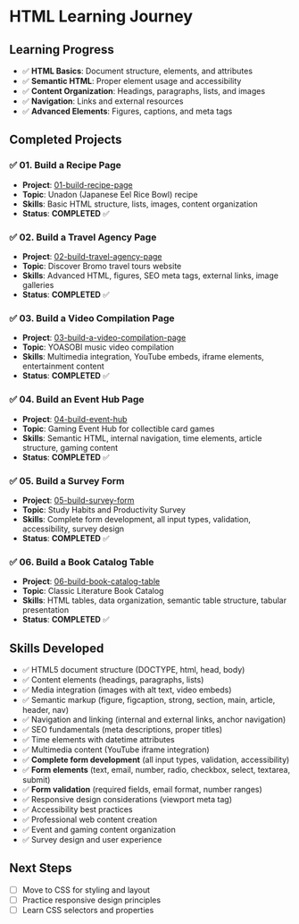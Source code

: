 # HTML Learning Journey

## Learning Progress

- ✅ **HTML Basics**: Document structure, elements, and attributes
- ✅ **Semantic HTML**: Proper element usage and accessibility
- ✅ **Content Organization**: Headings, paragraphs, lists, and images
- ✅ **Navigation**: Links and external resources
- ✅ **Advanced Elements**: Figures, captions, and meta tags

## Completed Projects

### ✅ 01. Build a Recipe Page

- **Project**: [01-build-recipe-page](01-build-recipe-page/)
- **Topic**: Unadon (Japanese Eel Rice Bowl) recipe
- **Skills**: Basic HTML structure, lists, images, content organization
- **Status**: **COMPLETED** ✅

### ✅ 02. Build a Travel Agency Page

- **Project**: [02-build-travel-agency-page](02-build-travel-agency-page/)
- **Topic**: Discover Bromo travel tours website
- **Skills**: Advanced HTML, figures, SEO meta tags, external links, image galleries
- **Status**: **COMPLETED** ✅

### ✅ 03. Build a Video Compilation Page

- **Project**: [03-build-a-video-compilation-page](03-build-a-video-compilation-page/)
- **Topic**: YOASOBI music video compilation
- **Skills**: Multimedia integration, YouTube embeds, iframe elements, entertainment content
- **Status**: **COMPLETED** ✅

### ✅ 04. Build an Event Hub Page
- **Project**: [04-build-event-hub](04-build-event-hub/)
- **Topic**: Gaming Event Hub for collectible card games
- **Skills**: Semantic HTML, internal navigation, time elements, article structure, gaming content
- **Status**: **COMPLETED** ✅

### ✅ 05. Build a Survey Form
- **Project**: [05-build-survey-form](05-build-survey-form/)
- **Topic**: Study Habits and Productivity Survey
- **Skills**: Complete form development, all input types, validation, accessibility, survey design
- **Status**: **COMPLETED** ✅

### ✅ 06. Build a Book Catalog Table
- **Project**: [06-build-book-catalog-table](06-build-book-catalog-table/)
- **Topic**: Classic Literature Book Catalog
- **Skills**: HTML tables, data organization, semantic table structure, tabular presentation
- **Status**: **COMPLETED** ✅

## Skills Developed

- ✅ HTML5 document structure (DOCTYPE, html, head, body)
- ✅ Content elements (headings, paragraphs, lists)
- ✅ Media integration (images with alt text, video embeds)
- ✅ Semantic markup (figure, figcaption, strong, section, main, article, header, nav)
- ✅ Navigation and linking (internal and external links, anchor navigation)
- ✅ SEO fundamentals (meta descriptions, proper titles)
- ✅ Time elements with datetime attributes
- ✅ Multimedia content (YouTube iframe integration)
- ✅ **Complete form development** (all input types, validation, accessibility)
- ✅ **Form elements** (text, email, number, radio, checkbox, select, textarea, submit)
- ✅ **Form validation** (required fields, email format, number ranges)
- ✅ Responsive design considerations (viewport meta tag)
- ✅ Accessibility best practices
- ✅ Professional web content creation
- ✅ Event and gaming content organization
- ✅ Survey design and user experience

## Next Steps

- [ ] Move to CSS for styling and layout
- [ ] Practice responsive design principles
- [ ] Learn CSS selectors and properties
